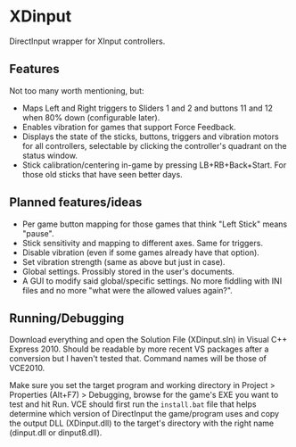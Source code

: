 # XDinput
DirectInput wrapper for XInput controllers.

## Features
Not too many worth mentioning, but:
- Maps Left and Right triggers to Sliders 1 and 2 and buttons 11 and 12 when 80% down (configurable later).
- Enables vibration for games that support Force Feedback.
- Displays the state of the sticks, buttons, triggers and vibration motors for all controllers, selectable by clicking the controller's quadrant on the status window.
- Stick calibration/centering in-game by pressing LB+RB+Back+Start. For those old sticks that have seen better days.

## Planned features/ideas
- Per game button mapping for those games that think "Left Stick" means "pause".
- Stick sensitivity and mapping to different axes. Same for triggers.
- Disable vibration (even if some games already have that option).
- Set vibration strength (same as above but just in case).
- Global settings. Prossibly stored in the user's documents.
- A GUI to modify said global/specific settings. No more fiddling with INI files and no more "what were the allowed values again?".

## Running/Debugging
Download everything and open the Solution File (XDinput.sln) in Visual C++ Express 2010. Should be readable by more recent VS packages after a conversion but I haven't tested that. Command names will be those of VCE2010.

Make sure you set the target program and working directory in Project > Properties (Alt+F7) > Debugging, browse for the game's EXE you want to test and hit Run. VCE should first run the `install.bat` file that helps determine which version of DirectInput the game/program uses and copy the output DLL (XDinput.dll) to the target's directory with the right name (dinput.dll or dinput8.dll).
